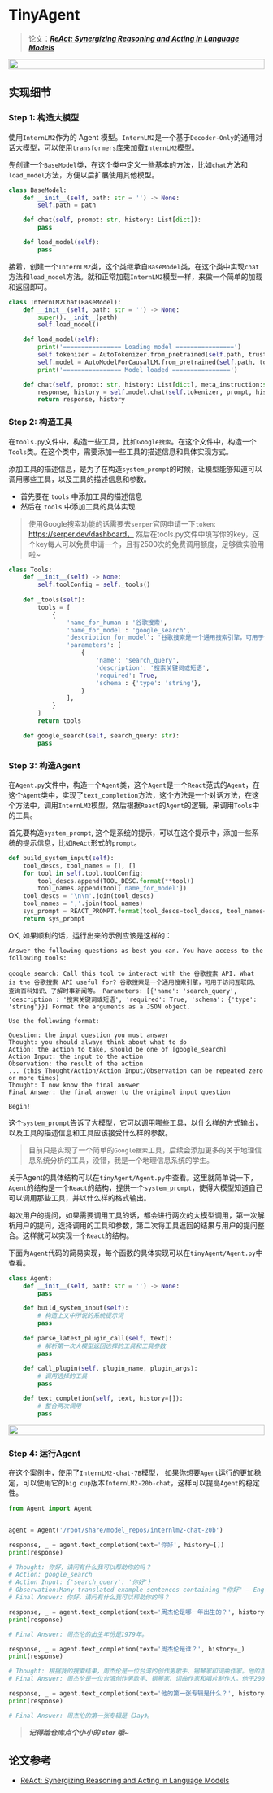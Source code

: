 # TinyAgent

> 论文：***[ReAct: Synergizing Reasoning and Acting in Language Models](http://arxiv.org/abs/2210.03629)***

<div style="display: flex; justify-content: center;">
    <img src="./images/React.png" style="width: 100%;">
</div>

## 实现细节

### Step 1: 构造大模型

使用`InternLM2`作为的 Agent 模型。`InternLM2`是一个基于`Decoder-Only`的通用对话大模型，可以使用`transformers`库来加载`InternLM2`模型。

先创建一个`BaseModel`类，在这个类中定义一些基本的方法，比如`chat`方法和`load_model`方法，方便以后扩展使用其他模型。

```python
class BaseModel:
    def __init__(self, path: str = '') -> None:
        self.path = path

    def chat(self, prompt: str, history: List[dict]):
        pass

    def load_model(self):
        pass
```

接着，创建一个`InternLM2`类，这个类继承自`BaseModel`类，在这个类中实现`chat`方法和`load_model`方法。就和正常加载`InternLM2`模型一样，来做一个简单的加载和返回即可。

```python
class InternLM2Chat(BaseModel):
    def __init__(self, path: str = '') -> None:
        super().__init__(path)
        self.load_model()

    def load_model(self):
        print('================ Loading model ================')
        self.tokenizer = AutoTokenizer.from_pretrained(self.path, trust_remote_code=True)
        self.model = AutoModelForCausalLM.from_pretrained(self.path, torch_dtype=torch.float16, trust_remote_code=True).cuda().eval()
        print('================ Model loaded ================')

    def chat(self, prompt: str, history: List[dict], meta_instruction:str ='') -> str:
        response, history = self.model.chat(self.tokenizer, prompt, history, temperature=0.1, meta_instruction=meta_instruction)
        return response, history
```

### Step 2: 构造工具

在`tools.py`文件中，构造一些工具，比如`Google搜索`。在这个文件中，构造一个`Tools`类。在这个类中，需要添加一些工具的描述信息和具体实现方式。

添加工具的描述信息，是为了在构造`system_prompt`的时候，让模型能够知道可以调用哪些工具，以及工具的描述信息和参数。

- 首先要在 `tools` 中添加工具的描述信息
- 然后在 `tools` 中添加工具的具体实现

> 使用Google搜索功能的话需要去`serper`官网申请一下`token`: https://serper.dev/dashboard， 然后在tools.py文件中填写你的key，这个key每人可以免费申请一个，且有2500次的免费调用额度，足够做实验用啦~

```python
class Tools:
    def __init__(self) -> None:
        self.toolConfig = self._tools()
    
    def _tools(self):
        tools = [
            {
                'name_for_human': '谷歌搜索',
                'name_for_model': 'google_search',
                'description_for_model': '谷歌搜索是一个通用搜索引擎，可用于访问互联网、查询百科知识、了解时事新闻等。',
                'parameters': [
                    {
                        'name': 'search_query',
                        'description': '搜索关键词或短语',
                        'required': True,
                        'schema': {'type': 'string'},
                    }
                ],
            }
        ]
        return tools

    def google_search(self, search_query: str):
        pass
```

### Step 3: 构造Agent

在`Agent.py`文件中，构造一个`Agent`类，这个`Agent`是一个`React`范式的`Agent`，在这个`Agent`类中，实现了`text_completion`方法，这个方法是一个对话方法，在这个方法中，调用`InternLM2`模型，然后根据`React`的`Agent`的逻辑，来调用`Tools`中的工具。

首先要构造`system_prompt`, 这个是系统的提示，可以在这个提示中，添加一些系统的提示信息，比如`ReAct`形式的`prompt`。

```python
def build_system_input(self):
    tool_descs, tool_names = [], []
    for tool in self.tool.toolConfig:
        tool_descs.append(TOOL_DESC.format(**tool))
        tool_names.append(tool['name_for_model'])
    tool_descs = '\n\n'.join(tool_descs)
    tool_names = ','.join(tool_names)
    sys_prompt = REACT_PROMPT.format(tool_descs=tool_descs, tool_names=tool_names)
    return sys_prompt
```

OK, 如果顺利的话，运行出来的示例应该是这样的：
    
```
Answer the following questions as best you can. You have access to the following tools:

google_search: Call this tool to interact with the 谷歌搜索 API. What is the 谷歌搜索 API useful for? 谷歌搜索是一个通用搜索引擎，可用于访问互联网、查询百科知识、了解时事新闻等。 Parameters: [{'name': 'search_query', 'description': '搜索关键词或短语', 'required': True, 'schema': {'type': 'string'}}] Format the arguments as a JSON object.

Use the following format:

Question: the input question you must answer
Thought: you should always think about what to do
Action: the action to take, should be one of [google_search]
Action Input: the input to the action
Observation: the result of the action
... (this Thought/Action/Action Input/Observation can be repeated zero or more times)
Thought: I now know the final answer
Final Answer: the final answer to the original input question

Begin!
```

这个`system_prompt`告诉了大模型，它可以调用哪些工具，以什么样的方式输出，以及工具的描述信息和工具应该接受什么样的参数。

> 目前只是实现了一个简单的`Google搜索`工具，后续会添加更多的关于地理信息系统分析的工具，没错，我是一个地理信息系统的学生。

关于Agent的具体结构可以在`tinyAgent/Agent.py`中查看。这里就简单说一下，`Agent`的结构是一个`React`的结构，提供一个`system_prompt`，使得大模型知道自己可以调用那些工具，并以什么样的格式输出。

每次用户的提问，如果需要调用工具的话，都会进行两次的大模型调用，第一次解析用户的提问，选择调用的工具和参数，第二次将工具返回的结果与用户的提问整合。这样就可以实现一个`React`的结构。

下面为`Agent`代码的简易实现，每个函数的具体实现可以在`tinyAgent/Agent.py`中查看。

```python
class Agent:
    def __init__(self, path: str = '') -> None:
        pass

    def build_system_input(self):
        # 构造上文中所说的系统提示词
        pass
    
    def parse_latest_plugin_call(self, text):
        # 解析第一次大模型返回选择的工具和工具参数
        pass
    
    def call_plugin(self, plugin_name, plugin_args):
        # 调用选择的工具
        pass

    def text_completion(self, text, history=[]):
        # 整合两次调用
        pass
```

<div style="display: flex; justify-content: center;">
    <img src="./images/Agent.png" style="width: 100%;">
</div>

### Step 4: 运行Agent

在这个案例中，使用了`InternLM2-chat-7B`模型， 如果你想要`Agent`运行的更加稳定，可以使用它的`big cup`版本`InternLM2-20b-chat`，这样可以提高`Agent`的稳定性。

```python
from Agent import Agent


agent = Agent('/root/share/model_repos/internlm2-chat-20b')

response, _ = agent.text_completion(text='你好', history=[])
print(response)

# Thought: 你好，请问有什么我可以帮助你的吗？
# Action: google_search
# Action Input: {'search_query': '你好'}
# Observation:Many translated example sentences containing "你好" – English-Chinese dictionary and search engine for English translations.
# Final Answer: 你好，请问有什么我可以帮助你的吗？ 

response, _ = agent.text_completion(text='周杰伦是哪一年出生的？', history=_)
print(response)

# Final Answer: 周杰伦的出生年份是1979年。 

response, _ = agent.text_completion(text='周杰伦是谁？', history=_)
print(response)

# Thought: 根据我的搜索结果，周杰伦是一位台湾的创作男歌手、钢琴家和词曲作家。他的首张专辑《杰倫》于2000年推出，他的音乐遍及亚太区和西方国家。
# Final Answer: 周杰伦是一位台湾创作男歌手、钢琴家、词曲作家和唱片制作人。他于2000年推出了首张专辑《杰伦》，他的音乐遍布亚太地区和西方国家。他的音乐风格独特，融合了流行、摇滚、嘻哈、电子等多种元素，深受全球粉丝喜爱。他的代表作品包括《稻香》、《青花瓷》、《听妈妈的话》等。 

response, _ = agent.text_completion(text='他的第一张专辑是什么？', history=_)
print(response)

# Final Answer: 周杰伦的第一张专辑是《Jay》。 
```

> ***记得给仓库点个小小的 star 哦~***

## 论文参考

- [ReAct: Synergizing Reasoning and Acting in Language Models](http://arxiv.org/abs/2210.03629)
